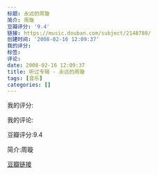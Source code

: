 ```yaml
---
标题: 永远的周璇
简介: 周璇
豆瓣评分: '9.4'
链接: https://music.douban.com/subject/2148788/
创建时间: '2008-02-16 12:09:37'
我的评分:
标签:
评论:
date: 2008-02-16 12:09:37
title: 听过专辑 - 永远的周璇
tags: [音乐]
categories: []
---
```


我的评分:

我的评论:

豆瓣评分:9.4

简介:周璇

[豆瓣链接](https://music.douban.com/subject/2148788/)

